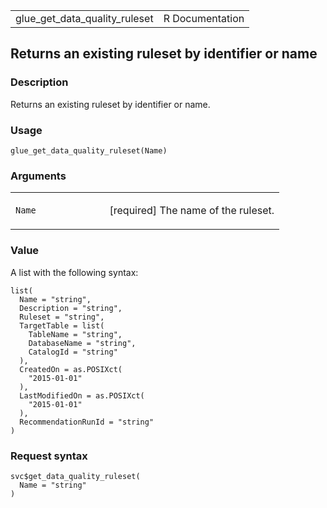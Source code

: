 <table style="width: 100%;">
<tbody>
<tr class="odd">
<td>glue_get_data_quality_ruleset</td>
<td style="text-align: right;">R Documentation</td>
</tr>
</tbody>
</table>

## Returns an existing ruleset by identifier or name

### Description

Returns an existing ruleset by identifier or name.

### Usage

    glue_get_data_quality_ruleset(Name)

### Arguments

<table>
<colgroup>
<col style="width: 35%" />
<col style="width: 65%" />
</colgroup>
<tbody>
<tr class="odd">
<td><code id="glue_get_data_quality_ruleset_:_Name">Name</code></td>
<td><p>[required] The name of the ruleset.</p></td>
</tr>
</tbody>
</table>

### Value

A list with the following syntax:

    list(
      Name = "string",
      Description = "string",
      Ruleset = "string",
      TargetTable = list(
        TableName = "string",
        DatabaseName = "string",
        CatalogId = "string"
      ),
      CreatedOn = as.POSIXct(
        "2015-01-01"
      ),
      LastModifiedOn = as.POSIXct(
        "2015-01-01"
      ),
      RecommendationRunId = "string"
    )

### Request syntax

    svc$get_data_quality_ruleset(
      Name = "string"
    )
